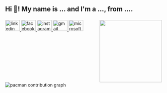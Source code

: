 <h2 align="left">Hi 👋! My name is ... and I'm a ..., from ....</h2>

###

<img align="right" height="200" src="https://media0.giphy.com/media/v1.Y2lkPTc5MGI3NjExdXNraHI2YTY4anplMXN4d2lka3M0eWZ4Ynk0dXljcWtmaDc0d2ExMSZlcD12MV9pbnRlcm5hbF9naWZfYnlfaWQmY3Q9Zw/xUPGcC4A6ElcqtUJck/giphy.gif"  />

###

<div align="left">
  <a href="www.linkedin.com/in/mohamed-ibrahim-aka-evil-deal" target="_blank">
    <img src="https://raw.githubusercontent.com/maurodesouza/profile-readme-generator/master/src/assets/icons/social/linkedin/default.svg" width="47" height="35" alt="linkedin logo"  />
  </a>
  <a href="https://www.facebook.com/mohamed.ibrahem.18400" target="_blank">
    <img src="https://raw.githubusercontent.com/maurodesouza/profile-readme-generator/master/src/assets/icons/social/facebook/default.svg" width="47" height="35" alt="facebook logo"  />
  </a>
  <a href="https://www.instagram.com/mohamed_ibrahim2180/" target="_blank">
    <img src="https://raw.githubusercontent.com/maurodesouza/profile-readme-generator/master/src/assets/icons/social/instagram/default.svg" width="47" height="35" alt="instagram logo"  />
  </a>
  <a href="m.ibrahim21800@gmail.com" target="_blank">
    <img src="https://raw.githubusercontent.com/maurodesouza/profile-readme-generator/master/src/assets/icons/social/gmail/default.svg" width="47" height="35" alt="gmail logo"  />
  </a>
  <a href="m.ibrahim218@outlook.com" target="_blank">
    <img src="https://raw.githubusercontent.com/maurodesouza/profile-readme-generator/master/src/assets/icons/social/microsoft-outlook/default.svg" width="47" height="35" alt="microsoft-outlook logo"  />
  </a>
</div>

###

<br clear="both">

<picture>
  <source media="(prefers-color-scheme: dark)" srcset="https://raw.githubusercontent.com/mohamed-ibrahim-21/mohamed-ibrahim-21/output/pacman-contribution-graph-dark.svg">
  <source media="(prefers-color-scheme: light)" srcset="https://raw.githubusercontent.com/mohamed-ibrahim-21/mohamed-ibrahim-21/output/pacman-contribution-graph.svg">
  <img alt="pacman contribution graph" src="https://raw.githubusercontent.com/mohamed-ibrahim-21/mohamed-ibrahim-21/output/pacman-contribution-graph.svg">
</picture>

###
